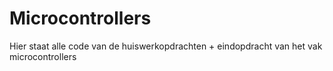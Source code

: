 # Microcontrollers
Hier staat alle code van de huiswerkopdrachten + eindopdracht van het vak microcontrollers
